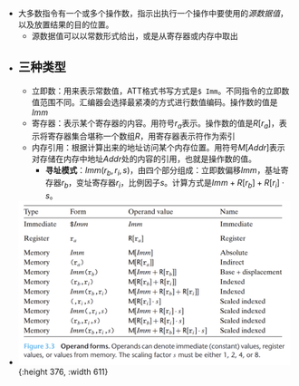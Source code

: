 - 大多数指令有一个或多个操作数，指示出执行一个操作中要使用的*源数据值*，以及放置结果的目的位置。
	- 源数据值可以以常数形式给出，或是从寄存器或内存中取出
- ## 三种类型
	- 立即数：用来表示常数值，ATT格式书写方式是`$ Imm`。不同指令的立即数值范围不同。汇编器会选择最紧凑的方式进行数值编码。操作数的值是$Imm$
	- 寄存器：表示某个寄存器的内容。用符号$r_a$表示。操作数的值是$R[r_a]$，表示将寄存器集合堪称一个数组$R$，用寄存器表示符作为索引
	- 内存引用：根据计算出来的地址访问某个内存位置。用符号$M[Addr]$表示对存储在内存中地址$Addr$处的内容的引用，也就是操作数的值。
		- **寻址模式**：$Imm(r_b, r_i, s)$，由四个部分组成：立即数偏移$Imm$，基址寄存器$r_b$，变址寄存器$r_i$，比例因子$s$。计算方式是$Imm + R[r_b] + R[r_i] \cdot s$。
- ![image.png](../assets/image_1653124442100_0.png){:height 376, :width 611}